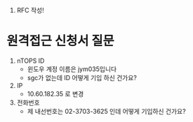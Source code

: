 1. RFC 작성!

# 원격접근 신청서 질문
1. nTOPS ID
   - 윈도우 계정 이름은 jym035입니다
   - sgc가 없는데 ID 어떻게 기입 하신 건가요?
2. IP
   - 10.60.182.35 로 변경
3. 전화번호
   - 제 내선번호는 02-3703-3625 인데 어떻게 기입하신 건가요?